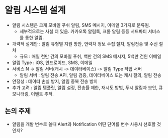 # 알림 시스템 설계
- 알림 시스템은 크게 모바일 푸쉬 알림, SMS 메시지, 이메일 3가지로 분류됨.
  - 세부적으로는 사실 더 있음. 카카오톡 알림톡, 크롬 알림 등등 서드파티 서비스를 통한 알림.
- 개략적 설계안 : 알림 유형별 지원 방안, 연락처 정보 수집 절차, 알림전송 및 수신 절차
  - 규모 : 매일 천만 건의 모바일 푸쉬, 백만 건의 SMS 메시지, 5백만 건읜 이메일
- 알림 Type : iOS, 안드로이드, SMS, 이메일
- 서비스 N -> 알림 서버(캐시 -> 데이터베이스) -> 알림 Type 작업 서버
  - 알림 서버 : 알림 전송 API, 알림 검증, 데이터베이스 또는 캐시 질의, 알림 전송
- 안정성 : 데이터 손실 방지, 알림 중복 전송 방지
- 추가 고려 : 알림 템플릿, 알림 설정, 전송률 제한, 재시도 방법, 푸시 알림과 보안, 큐 모니터링, 이벤트 추적.


## 논의 주제
- 알림을 개발 변수로 쓸때 Alert과 Notification 어떤 단어를 변수 사용시 선호할 것인지?
